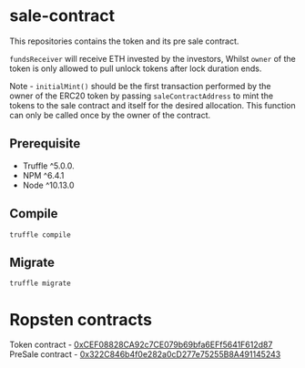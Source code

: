 # sale-contract
This repositories contains the token and its pre sale contract. 

`fundsReceiver` will receive ETH invested by the investors, Whilst `owner` of the token is only allowed to pull unlock tokens after lock duration ends.

Note - `initialMint()` should be the first transaction performed by the owner of the ERC20 token by passing `saleContractAddress` to mint the tokens to the sale contract and itself for the desired allocation. This function can only be called once by the owner of the contract.

## Prerequisite
- Truffle ^5.0.0.  
- NPM ^6.4.1
- Node ^10.13.0

## Compile
```
truffle compile
```

## Migrate
```
truffle migrate
```

# Ropsten contracts

Token contract - [0xCEF08828CA92c7CE079b69bfa6EFf5641F612d87](https://ropsten.etherscan.io/address/0xCEF08828CA92c7CE079b69bfa6EFf5641F612d87#code)   
PreSale contract - [0x322C846b4f0e282a0cD277e75255B8A491145243](https://ropsten.etherscan.io/address/0x322C846b4f0e282a0cD277e75255B8A491145243#code)    
